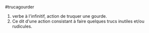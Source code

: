 ﻿#trucagourder

1. verbe à l'infinitif, action de truquer une gourde.
2. Ce dit d'une action consistant à faire quelques trucs inutiles et/ou rudicules.